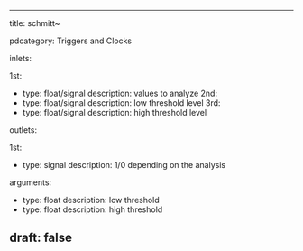 --- 


title: schmitt~

pdcategory: Triggers and Clocks

inlets:

  1st:
  - type: float/signal
    description: values to analyze
  2nd:
  - type: float/signal
    description: low threshold level
  3rd:
  - type: float/signal
    description: high threshold level

outlets:

  1st:
  - type: signal
    description: 1/0 depending on the analysis

arguments:
  - type: float
    description: low threshold
  - type: float
    description: high threshold





draft: false
---